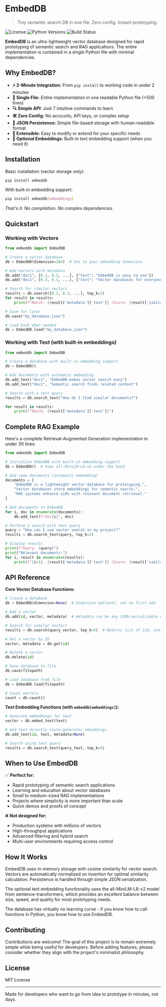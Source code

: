 # EmbedDB
> Tiny semantic search DB in one file. Zero config. Instant prototyping.

![License](https://img.shields.io/badge/license-MIT-blue)
![Python Versions](https://img.shields.io/badge/python-3.7%2B-blue)
![Build Status](https://img.shields.io/badge/build-passing-brightgreen)

**EmbedDB** is an ultra-lightweight vector database designed for rapid prototyping of semantic search and RAG applications. The entire implementation is contained in a single Python file with minimal dependencies.

## Why EmbedDB?

- **⚡ 2-Minute Integration:** From `pip install` to working code in under 2 minutes
- **📄 Single File:** Entire implementation in one readable Python file (<500 lines)
- **🔍 Simple API:** Just 7 intuitive commands to learn
- **🛠️ Zero Config:** No accounts, API keys, or complex setup
- **💾 JSON Persistence:** Simple file-based storage with human-readable format
- **🧩 Extensible:** Easy to modify or extend for your specific needs
- **🤖 Optional Embeddings:** Built-in text embedding support (when you need it)

## Installation

Basic installation (vector storage only):
```bash
pip install embeddb
```

With built-in embedding support:
```bash
pip install embeddb[embeddings]
```

*That's it. No compilation. No complex dependencies.*

## Quickstart

### Working with Vectors

```python
from embeddb import EmbedDB

# Create a vector database
db = EmbedDB(dimension=384)  # Set to your embedding dimension

# Add vectors with metadata
db.add("doc1", [0.1, 0.2, ...], {"text": "EmbedDB is easy to use"})
db.add("doc2", [0.3, 0.1, ...], {"text": "Vector databases for everyone"})

# Search for similar vectors
results = db.search([0.2, 0.3, ...], top_k=2)
for result in results:
    print(f"Match: {result['metadata']['text']} (Score: {result['similarity']})")

# Save for later
db.save("my_database.json")

# Load back when needed
db = EmbedDB.load("my_database.json")
```

### Working with Text (with built-in embeddings)

```python
from embeddb import EmbedDB

# Create a database with built-in embedding support
db = EmbedDB()

# Add documents with automatic embedding
db.add_text("doc1", "EmbedDB makes vector search easy")
db.add_text("doc2", "Semantic search finds related content")

# Search with a text query
results = db.search_text("How do I find similar documents?")

for result in results:
    print(f"Match: {result['metadata']['text']}")
```

## Complete RAG Example

Here's a complete Retrieval-Augmented Generation implementation in under 30 lines:

```python
from embeddb import EmbedDB

# Initialize EmbedDB with built-in embedding support
db = EmbedDB()  # Uses all-MiniLM-L6-v2 under the hood

# Add some documents (automatic embedding)
documents = [
    "EmbedDB is a lightweight vector database for prototyping.",
    "Vector databases store embeddings for semantic search.",
    "RAG systems enhance LLMs with relevant document retrieval."
]

# Add documents to EmbedDB
for i, doc in enumerate(documents):
    db.add_text(f"doc{i}", doc)

# Perform a search with text query
query = "How can I use vector search in my project?"
results = db.search_text(query, top_k=2)

# Display results
print(f"Query: {query}")
print("Relevant documents:")
for i, result in enumerate(results):
    print(f"{i+1}. {result['metadata']['text']} (Score: {result['similarity']:.4f})")
```

## API Reference

**Core Vector Database Functions:**

```python
# Create a database
db = EmbedDB(dimension=None)  # Dimension optional, set on first add

# Add a vector
db.add(id, vector, metadata)  # metadata can be any JSON-serializable object

# Search for similar vectors
results = db.search(query_vector, top_k=5)  # Returns list of {id, similarity, metadata}

# Get a vector by ID
vector, metadata = db.get(id)

# Delete a vector
db.delete(id)

# Save database to file
db.save(filepath)

# Load database from file
db = EmbedDB.load(filepath)

# Count vectors
count = db.count()
```

**Text Embedding Functions (with `embeddb[embeddings]`):**

```python
# Generate embeddings for text
vector = db.embed_text(text)

# Add text directly (auto-generates embedding)
db.add_text(id, text, metadata=None)

# Search using text query
results = db.search_text(query_text, top_k=5)
```

## When to Use EmbedDB

✅ **Perfect for:**
- Rapid prototyping of semantic search applications
- Learning and education about vector databases
- Small to medium-sized RAG implementations
- Projects where simplicity is more important than scale
- Quick demos and proofs of concept

❌ **Not designed for:**
- Production systems with millions of vectors
- High-throughput applications
- Advanced filtering and hybrid search
- Multi-user environments requiring access control

## How It Works

EmbedDB uses in-memory storage with cosine similarity for vector search. Vectors are automatically normalized on insertion for optimal similarity calculation. Persistence is handled through simple JSON serialization.

The optional text embedding functionality uses the all-MiniLM-L6-v2 model from sentence-transformers, which provides an excellent balance between size, speed, and quality for most prototyping needs.

The database has virtually no learning curve - if you know how to call functions in Python, you know how to use EmbedDB.

## Contributing

Contributions are welcome! The goal of this project is to remain extremely simple while being useful for developers. Before adding features, please consider whether they align with the project's minimalist philosophy.

## License

MIT License

---

Made for developers who want to go from idea to prototype in minutes, not days.
